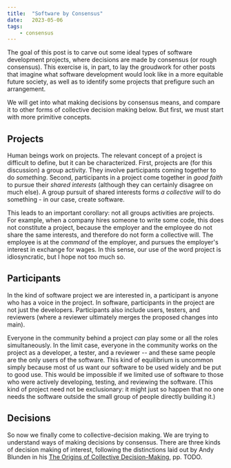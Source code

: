 ```yaml
---
title:  "Software by Consensus"
date:   2023-05-06
tags:
	- consensus
---
```


The goal of this post is to carve out some ideal types of software development projects, where decisions are made by consensus (or rough consensus). This exercise is, in part, to lay the groudwork for other posts that imagine what software development would look like in a more equitable future society, as well as to identify some projects that prefigure such an arrangement.

We will get into what making decisions by consensus means, and compare it to other forms of collective decision making below. But first, we must start with more primitive concepts.

## Projects

Human beings work on projects. The relevant concept of a project is difficult to define, but it can be characterized. First, projects are (for this discussion) a group activity. They involve participants coming together to do *something*. Second,  participants in a project come together in *good faith* to pursue their *shared interests* (although they can certainly disagree on much else). A group pursuit of shared interests forms *a collective will* to do something - in our case, create software.

This leads to an important corollary: not all groups activities are projects. For example, when a company hires someone to write some code, this does not constitute a project, because the employer and the employee do not share the same interests, and therefore do not form a collective will. The employee is at the *command* of the employer, and pursues the employer's interest in exchange for wages. In this sense, our use of the word project is idiosyncratic, but I hope not too much so.

## Participants

In the kind of software project we are interested in, a participant is anyone who has a voice in the project. In software, participants in the project are not just the developers. Participants also include users, testers, and reviewers (where a reviewer ultimately merges the proposed changes into main). 

Everyone in the community behind a project *can* play some or all the roles simultaneously. In the limit case, everyone in the community works on the project as a developer, a tester, and a reviewer -- and these same people are the only users of the software. This kind of equilibrium is uncommon simply because most of us want our software to be used widely and be put to good use. This would be impossible if we limited use of software to those who were actively developing, testing, and reviewing the software. (This kind of project need not be exclusionary: it might just so happen that no one needs the software outside the small group of people directly building it.)

## Decisions

So now we finally come to collective-decision making. We are trying to understand ways of making decisions by consensus. There are three kinds of decision making of interest, following the distinctions laid out by Andy Blunden in his [The Origins of Collective Decision-Making](https://www.haymarketbooks.org/books/998-the-origins-of-collective-decision-making), pp. TODO.

